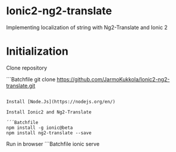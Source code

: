 # Ionic2-ng2-translate
Implementing localization of string with Ng2-Translate and Ionic 2

# Initialization

Clone repository

´´´Batchfile
git clone https://github.com/JarmoKukkola/Ionic2-ng2-translate.git
```

Install [Node.Js](https://nodejs.org/en/)

Install Ionic2 and Ng2-Translate

´´´Batchfile
npm install -g ionic@beta
npm install ng2-translate --save
```

Run in browser
´´´Batchfile
ionic serve
```
